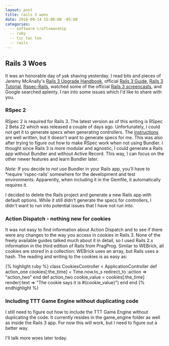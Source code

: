 ```yaml
---
layout: post
title: rails 3 woes
date: 2010-09-14 15:00:00 -05:00
categories:
  -- software craftsmanship
  -- ruby
  -- tic tac toe
  -- rails
---
```


## Rails 3 Woes

It was an honorable day of yak shaving yesterday.  I read bits and pieces of Jeremy McAnally's [Rails 3 Upgrade Handbook](http://www.railsupgradehandbook.com/), official [Rails 3 Guide](http://edgeguides.rubyonrails.org/), [Rails 3 Tutorial](http://railstutorial.org/book), [Rspec-Rails](http://github.com/rspec/rspec-rails), watched some of the official [Rails 3 screencasts](http://rubyonrails.org/screencasts/rails3), and Google searched aplenty.  I ran into some issues which I'd like to share with you.

### RSpec 2

RSpec 2 is required for Rails 3.  The latest version as of this writing is RSpec 2 Beta 22 which was released a couple of days ago.  Unfortunately, I could not get it to generate specs when generating controllers.  The [instructions](http://github.com/rspec/rspec-rails#readme) are well written, but it doesn't want to generate specs for me.  This was also after trying to figure out how to make RSpec work when not using Bundler.  I thought since Rails 3 is more modular and agnostic, I could generate a Rails app without Bundler and without Active Record.  This way, I can focus on the other newer features and learn Bundler later.  

*Note:* If you decide to *not* use Bundler in your Rails app, you'll have to *require 'rspec-rails' somewhere for the development and test environments.  Apparently, when including it in the Gemfile, it automatically requires it.

I decided to delete the Rails project and generate a new Rails app with default options.  While it still didn't generate the specs for controllers, I didn't want to run into potential issues that I have not run into.

### Action Dispatch - nothing new for cookies

It was not easy to find information about Action Dispatch and to see if there were any changes to the way you access in cookies in Rails 3.  None of the freely available guides talked much about it in detail, so I used Rails 2.x information in the third edition of Rails from PragProg.  Similar to WEBrick, all cookies are stored in a collection: WEBrick uses an array, but Rails uses a hash.  The reading and writing to the cookies is as easy as:

{% highlight ruby %}
class CookiesController < ApplicationController
  def action_one
    cookies[:the_time] = Time.now.to_s
    redirect_to :action => "action_two"
  end
  def action_two
    cookie_value = cookies[:the_time]
    render(:text => "The cookie says it is #{cookie_value}")
  end
end
{% endhighlight %}

### Including TTT Game Engine without duplicating code

I still need to figure out how to include the TTT Game Engine without duplicating the code.  It currently resides in the game\_engine folder as well as inside the Rails 3 app.  For now this will work, but I need to figure out a better way.

I'll talk more woes later today.
